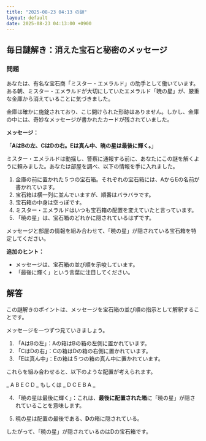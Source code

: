 ```yaml
---
title: "2025-08-23 04:13 の謎"
layout: default
date: 2025-08-23 04:13:00 +0900
---
```

## 毎日謎解き：消えた宝石と秘密のメッセージ

### 問題

あなたは、有名な宝石商「ミスター・エメラルド」の助手として働いています。ある朝、ミスター・エメラルドが大切にしていたエメラルド「暁の星」が、厳重な金庫から消えていることに気づきました。

金庫は確かに施錠されており、こじ開けられた形跡はありません。しかし、金庫の中には、奇妙なメッセージが書かれたカードが残されていました。

**メッセージ：**

「**AはBの左、CはDの右。Eは真ん中、暁の星は最後に輝く。**」

ミスター・エメラルドは動揺し、警察に通報する前に、あなたにこの謎を解くように頼みました。あなたは部屋を調べ、以下の情報を手に入れました。

1.  金庫の前に置かれた５つの宝石箱。それぞれの宝石箱には、AからEの名前が書かれています。
2.  宝石箱は横一列に並んでいますが、順番はバラバラです。
3.  宝石箱の中身は空っぽです。
4.  ミスター・エメラルドはいつも宝石箱の配置を変えていたと言っています。
5.  「暁の星」は、宝石箱のどれかに隠されているはずです。

メッセージと部屋の情報を組み合わせて、「暁の星」が隠されている宝石箱を特定してください。

**追加のヒント：**

*   メッセージは、宝石箱の並び順を示唆しています。
*   「最後に輝く」という言葉に注目してください。

## 解答

この謎解きのポイントは、メッセージを宝石箱の並び順の指示として解釈することです。

メッセージを一つずつ見ていきましょう。

1.  「AはBの左」：Aの箱はBの箱の左側に置かれています。
2.  「CはDの右」：Cの箱はDの箱の右側に置かれています。
3.  「Eは真ん中」：Eの箱は５つの箱の真ん中に置かれています。

これらを組み合わせると、以下のような配置が考えられます。

\_ A B E C D \_ もしくは \_ D C E B A \_

4.  「暁の星は最後に輝く」：これは、**最後に配置された箱**に「暁の星」が隠されていることを意味します。

5.  暁の星は配置の最後である、**D**の箱に隠されている。

したがって、「暁の星」が隠されているのはDの宝石箱です。
